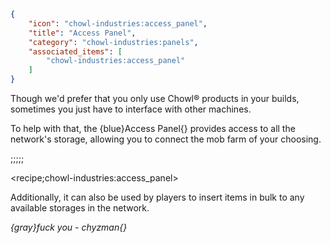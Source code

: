 ```json
{
    "icon": "chowl-industries:access_panel",
    "title": "Access Panel",
    "category": "chowl-industries:panels",
    "associated_items": [
        "chowl-industries:access_panel"
    ]
}
```

Though we'd prefer that you only use Chowl® products in your builds, sometimes you just have to interface with other
machines.


To help with that, the {blue}Access Panel{} provides access to all the network's storage, allowing you to
connect the mob farm of your choosing.

;;;;;

<recipe;chowl-industries:access_panel>

Additionally, it can also be used by players to insert items in bulk to any available storages in the network.


*{gray}fuck you - chyzman{}*